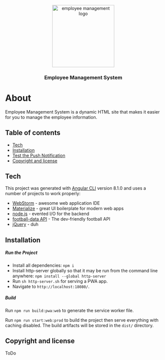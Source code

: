 <p align="center">
    <img src="https://upload.wikimedia.org/wikipedia/commons/b/bf/Employment_icon.png" alt="employee management logo" width="200" height="200">
</p>

<h3 align="center">Employee Management System</h3>

# About

Employee Management System is a dynamic HTML site that makes it easier for you to manage the employee information.

## Table of contents

- [Tech](#tech)
- [Installation](#installation)
- [Test the Push Notification](#test-the-push-notification)
- [Copyright and license](#copyright-and-license)

## Tech

This project was generated with [Angular CLI](https://github.com/angular/angular-cli) version 8.1.0 and uses a number of projects to work properly:
* [WebStorm] - awesome web application IDE
* [Materialize] - great UI boilerplate for modern web apps
* [node.js] - evented I/O for the backend
* [football-data API] - The dev-friendly football API
* [jQuery] - duh

## Installation

##### Run the Project
- Install all dependencies:
`npm i`
- Install http-server globally so that it may be run from the command line anywhere:
`npm install --global http-server`
- Run `sh http-server.sh` for serving a PWA app.
- Navigate to `http://localhost:18080/`.

##### Build
Run `npm run build:pwa:web` to generate the service worker file.

Run `npm run start:web:prod` to build the project then serve everything with caching disabled. The build artifacts will be stored in the `dist/` directory.

## Copyright and license
ToDo

   [WebStorm]: <https://jetbrains.com>
   [Materialize]: <https://materializecss.com>
   [live version]: <https://www.matchtracker.site>
   [football-data API]: <https://www.football-data.org/>
   [markdown-it]: <https://github.com/markdown-it/markdown-it>
   [node.js]: <http://nodejs.org>
   [Twitter Bootstrap]: <http://twitter.github.com/bootstrap/>
   [jQuery]: <http://jquery.com>
